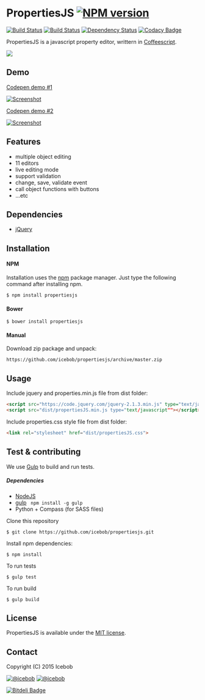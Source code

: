 # PropertiesJS [![NPM version](https://img.shields.io/npm/v/propertiesjs.svg)](https://www.npmjs.com/package/propertiesjs)
[![Build Status](https://img.shields.io/travis/icebob/propertiesjs.svg)](https://travis-ci.org/icebob/propertiesjs)
[![Build Status](https://api.shippable.com/projects/55354923edd7f2c052c9acd1/badge?branchName=master)](https://app.shippable.com/projects/55354923edd7f2c052c9acd1/builds/latest)
[![Dependency Status](https://img.shields.io/david/icebob/propertiesjs.svg)](https://david-dm.org/icebob/propertiesjs)
[![Codacy Badge](https://www.codacy.com/project/badge/7c7e3a15825f411f8dd395a8893fc08e)](https://www.codacy.com/app/mereg-norbert/propertiesjs)

PropertiesJS is a javascript property editor, writtern in [Coffeescript](http://coffeescript.org/).

[![](https://img.shields.io/gratipay/icebob.svg)](https://gratipay.com/icebob)

## Demo
[Codepen demo #1](http://codepen.io/icebob/full/WvezpR/)

[![Screenshot](https://pbs.twimg.com/media/CC-6yPEWEAAf8ku.png)](http://codepen.io/icebob/full/WvezpR/)

[Codepen demo #2](http://codepen.io/icebob/full/ZGYMWx/)

[![Screenshot](https://pbs.twimg.com/media/CDq8pKxWYAAVm5v.png)](http://codepen.io/icebob/full/ZGYMWx/)


## Features
- multiple object editing
- 11 editors
- live editing mode
- support validation
- change, save, validate event
- call object functions with buttons
- ...etc

## Dependencies
- [jQuery](http://www.jquery.com)

## Installation
#### NPM
Installation uses the [npm](http://npmjs.org/) package manager. Just type the following command after installing npm.
```
$ npm install propertiesjs
```
#### Bower
```
$ bower install propertiesjs
```
#### Manual
Download zip package and unpack: 
```
https://github.com/icebob/propertiesjs/archive/master.zip
```


## Usage
Include jquery and properties.min.js file from dist folder:
```html
<script src="https://code.jquery.com/jquery-2.1.3.min.js" type="text/javascript"></script>  
<script src="dist/propertiesJS.min.js type="text/javascript""></script> 
```
Include properties.css style file from dist folder:
```html
<link rel="stylesheet" href="dist/propertiesJS.css">
```

## Test & contributing
We use [Gulp](www.gulpjs.com) to build and run tests.
##### Dependencies
- [NodeJS](http://nodejs.org)
- [gulp](http://gulpjs.com) ` npm install -g gulp`
- Python + Compass (for SASS files)

Clone this repository
``` 
$ git clone https://github.com/icebob/propertiesjs.git
```
Install npm dependencies:
```
$ npm install
```

To run tests
```
$ gulp test
```

To run build
```
$ gulp build
```

## License
PropertiesJS is available under the [MIT license](https://tldrlegal.com/license/mit-license).

## Contact

Copyright (C) 2015 Icebob

[![@icebob](https://img.shields.io/badge/github-icebob-green.svg)](https://github.com/icebob) [![@icebob](https://img.shields.io/badge/twitter-Icebobcsi-blue.svg)](https://twitter.com/Icebobcsi)

[![Bitdeli Badge](https://d2weczhvl823v0.cloudfront.net/icebob/propertiesjs/trend.png)](https://bitdeli.com/free "Bitdeli Badge")
